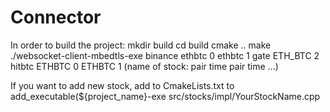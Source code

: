 # Connector
In order to build the project:
mkdir build
cd build
cmake ..
make
./websocket-client-mbedtls-exe binance ethbtc 0 ethbtc 1 gate ETH_BTC 2 hitbtc ETHBTC 0 ETHBTC 1 (name of stock: pair time pair time ...)

If you want to add new stock, add to CmakeLists.txt to add_executable(${project_name}-exe src/stocks/impl/YourStockName.cpp
